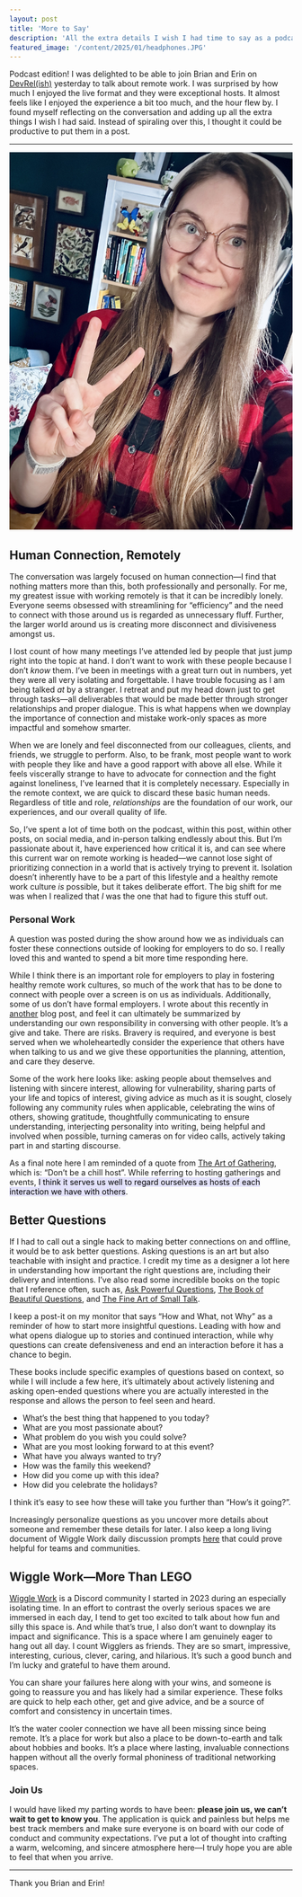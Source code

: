 ```yaml
---
layout: post
title: 'More to Say'
description: 'All the extra details I wish I had time to say as a podcast guest.'
featured_image: '/content/2025/01/headphones.JPG'
---
```

Podcast edition! I was delighted to be able to join Brian and Erin on [DevRel(ish)](https://cfe.dev/talkshows/january2025-joni-trythall/) yesterday to talk about remote work. I was surprised by how much I enjoyed the live format and they were exceptional hosts. It almost feels like I enjoyed the experience a bit too much, and the hour flew by. I found myself reflecting on the conversation and adding up all the extra things I wish I had said. Instead of spiraling over this, I thought it could be productive to put them in a post.

<hr />

<img src="/content/2025/01/headphones.JPG">

## Human Connection, Remotely

The conversation was largely focused on human connection—I find that nothing matters more than this, both professionally and personally. For me, my greatest issue with working remotely is that it can be incredibly lonely. Everyone seems obsessed with streamlining for “efficiency” and the need to connect with those around us is regarded as unnecessary fluff. Further, the larger world around us is creating more disconnect and divisiveness amongst us.

I lost count of how many meetings I’ve attended led by people that just jump right into the topic at hand. I don’t want to work with these people because I don’t *know* them. I’ve been in meetings with a great turn out in numbers, yet they were all very isolating and forgettable. I have trouble focusing as I am being talked *at* by a stranger. I retreat and put my head down just to get through tasks—all deliverables that would be made better through stronger relationships and proper dialogue. This is what happens when we downplay the importance of connection and mistake work-only spaces as more impactful and somehow smarter.

When we are lonely and feel disconnected from our colleagues, clients, and friends, we struggle to perform. Also, to be frank, most people want to work with people they like and have a good rapport with above all else. While it feels viscerally strange to have to advocate for connection and the fight against loneliness, I’ve learned that it is completely necessary. Especially in the remote context, we are quick to discard these basic human needs. Regardless of title and role, *relationships* are the foundation of our work, our experiences, and our overall quality of life.

So, I’ve spent a lot of time both on the podcast, within this post, within other posts, on social media, and in-person talking endlessly about this. But I’m passionate about it, have experienced how critical it is, and can see where this current war on remote working is headed—we cannot lose sight of prioritizing connection in a world that is actively trying to prevent it. Isolation doesn’t inherently have to be a part of this lifestyle and a healthy remote work culture *is* possible, but it takes deliberate effort. The big shift for me was when I realized that *I* was the one that had to figure this stuff out.

### Personal Work

A question was posted during the show around how we as individuals can foster these connections outside of looking for employers to do so. I really loved this and wanted to spend a bit more time responding here.

While I think there is an important role for employers to play in fostering healthy remote work cultures, so much of the work that has to be done to connect with people over a screen is on us as individuals. Additionally, some of us don’t have formal employers. I wrote about this recently in [another](https://jonitrythall.com/remote-work-loneliness) blog post, and feel it can ultimately be summarized by understanding our own responsibility in conversing with other people. It’s a give and take. There are risks. Bravery is required, and everyone is best served when we wholeheartedly consider the experience that others have when talking to us and we give these opportunities the planning, attention, and care they deserve.

Some of the work here looks like: asking people about themselves and listening with sincere interest, allowing for vulnerability, sharing parts of your life and topics of interest, giving advice as much as it is sought, closely following any community rules when applicable, celebrating the wins of others, showing gratitude, thoughtfully communicating to ensure understanding, interjecting personality into writing, being helpful and involved when possible, turning cameras on for video calls, actively taking part in and starting discourse.

As a final note here I am reminded of a quote from [The Art of Gathering](https://www.priyaparker.com/book-art-of-gathering), which is: “Don’t be a chill host”. While referring to hosting gatherings and events, <mark style="background: #E4E3FC;">I think it serves us well to regard ourselves as hosts of each interaction we have with others</mark>.

## Better Questions

If I had to call out a single hack to making better connections on and offline, it would be to ask better questions. Asking questions is an art but also teachable with insight and practice. I credit my time as a designer a lot here in understanding how important the right questions are, including their delivery and intentions. I’ve also read some incredible books on the topic that I reference often, such as, [Ask Powerful Questions](https://bookshop.org/p/books/ask-powerful-questions-create-conversations-that-matter-will-wise/15428857?ean=9780996423946&next=t&next=t), [The Book of Beautiful Questions](https://bookshop.org/p/books/the-book-of-beautiful-questions-the-powerful-questions-that-will-help-you-decide-create-connect-and-lead-warren-berger/573174?ean=9781632869579&next=t&next=t), and [The Fine Art of Small Talk](https://bookshop.org/p/books/the-fine-art-of-small-talk-how-to-start-a-conversation-keep-it-going-build-networking-skills-and-leave-a-positive-impression-debra-fine/18545695?ean=9780306831218&next=t&next=t).

I keep a post-it on my monitor that says “How and What, not Why” as a reminder of how to start more insightful questions. Leading with how and what opens dialogue up to stories and continued interaction, while why questions can create defensiveness and end an interaction before it has a chance to begin.

These books include specific examples of questions based on context, so while I will include a few here, it’s ultimately about actively listening and asking open-ended questions where you are actually interested in the response and allows the person to feel seen and heard.

- What’s the best thing that happened to you today?
- What are you most passionate about?
- What problem do you wish you could solve?
- What are you most looking forward to at this event?
- What have you always wanted to try?
- How was the family this weekend?
- How did you come up with this idea?
- How did you celebrate the holidays?

I think it’s easy to see how these will take you further than “How’s it going?”.

Increasingly personalize questions as you uncover more details about someone and remember these details for later. I also keep a long living document of Wiggle Work daily discussion prompts [here](https://ko-fi.com/s/07d2c5b8ce) that could prove helpful for teams and communities.

## Wiggle Work—More Than LEGO

[Wiggle Work](https://wiggle.work/) is a Discord community I started in 2023 during an especially isolating time. In an effort to contrast the overly serious spaces we are immersed in each day, I tend to get too excited to talk about how fun and silly this space is. And while that’s true, I also don’t want to downplay its impact and significance. This is a space where I am genuinely eager to hang out all day. I count Wigglers as friends. They are so smart, impressive, interesting, curious, clever, caring, and hilarious. It’s such a good bunch and I’m lucky and grateful to have them around.

You can share your failures here along with your wins, and someone is going to reassure you and has likely had a similar experience. These folks are quick to help each other, get and give advice, and be a source of comfort and consistency in uncertain times.

It’s the water cooler connection we have all been missing since being remote. It’s a place for work but also a place to be down-to-earth and talk about hobbies and books. It’s a place where lasting, invaluable connections happen without all the overly formal phoniness of traditional networking spaces.

### Join Us

I would have liked my parting words to have been: **please join us, we can’t wait to get to know you**. The application is quick and painless but helps me best track members and make sure everyone is on board with our code of conduct and community expectations. I’ve put a lot of thought into crafting a warm, welcoming, and sincere atmosphere here—I truly hope you are able to feel that when you arrive.

<hr />

Thank you Brian and Erin!